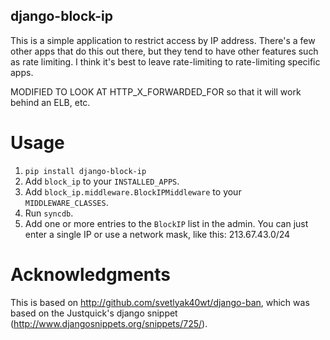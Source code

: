 django-block-ip
---------------

This is a simple application to restrict access by IP address.  There's a few other apps that do this out there, but they tend to have other features such as rate limiting.  I think it's best to leave rate-limiting to rate-limiting specific apps.

MODIFIED TO LOOK AT HTTP_X_FORWARDED_FOR so that it will work behind an ELB, etc.

Usage
=====

1. `pip install django-block-ip`
1. Add `block_ip` to your `INSTALLED_APPS`.
1. Add `block_ip.middleware.BlockIPMiddleware` to your `MIDDLEWARE_CLASSES`.
1. Run `syncdb`.
1. Add one or more entries to the `BlockIP` list in the admin.
  You can just enter a single IP or use a network mask, like this: 213.67.43.0/24

Acknowledgments
===============

This is based on http://github.com/svetlyak40wt/django-ban, which was based on the Justquick's django snippet (http://www.djangosnippets.org/snippets/725/).
